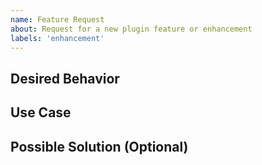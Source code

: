 ```yaml
---
name: Feature Request
about: Request for a new plugin feature or enhancement
labels: 'enhancement'
---
```


<!-- Feature requests are highly encouraged and should provide the following information: -->

<!-- Use the requested feature name as the title of the issue -->

## Desired Behavior

<!--- What do you want to see added or changed? -->

## Use Case

<!-- Please describe how this feature would be useful to yourself and others. -->

## Possible Solution (Optional)

<!--- If you have an idea how this could be implemented or how the UI should look, please include it here -->